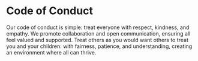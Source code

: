 # Code of Conduct

Our code of conduct is simple: treat everyone with respect, kindness, and empathy.
We promote collaboration and open communication, ensuring all feel valued and supported.
Treat others as you would want others to treat you and your children:
with fairness, patience, and understanding, creating an environment where all can thrive.
